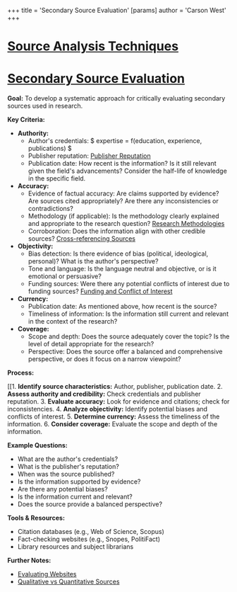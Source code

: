 +++
 title = 'Secondary Source Evaluation'
[params]
	author = 'Carson West'
+++
# [Source Analysis Techniques](./../source-analysis-techniques/)
# [Secondary Source Evaluation](./../secondary-source-evaluation/)

**Goal:** To develop a systematic approach for critically evaluating secondary sources used in research.

**Key Criteria:**

* **Authority:**
    * Author's credentials:  $ expertise = f(education, experience, publications) $ 
    * Publisher reputation: [Publisher Reputation](./../publisher-reputation/)
    * Publication date:  How recent is the information?  Is it still relevant given the field's advancements?  Consider the half-life of knowledge in the specific field.
* **Accuracy:**
    * Evidence of factual accuracy:  Are claims supported by evidence?  Are sources cited appropriately?  Are there any inconsistencies or contradictions?
    * Methodology (if applicable):  Is the methodology clearly explained and appropriate to the research question?  [Research Methodologies](./../research-methodologies/)
    * Corroboration: Does the information align with other credible sources? [Cross-referencing Sources](./../cross-referencing-sources/)
* **Objectivity:**
    * Bias detection:  Is there evidence of bias (political, ideological, personal)?  What is the author's perspective?
    * Tone and language:  Is the language neutral and objective, or is it emotional or persuasive?
    * Funding sources:  Were there any potential conflicts of interest due to funding sources? [Funding and Conflict of Interest](./../funding-and-conflict-of-interest/)
* **Currency:**
    * Publication date: As mentioned above, how recent is the source?
    * Timeliness of information: Is the information still current and relevant in the context of the research?
* **Coverage:**
    * Scope and depth: Does the source adequately cover the topic?  Is the level of detail appropriate for the research?
    * Perspective: Does the source offer a balanced and comprehensive perspective, or does it focus on a narrow viewpoint?

**Process:**

[[1. **Identify source characteristics:** Author, publisher, publication date.
2. **Assess authority and credibility:** Check credentials and publisher reputation.
3. **Evaluate accuracy:** Look for evidence and citations; check for inconsistencies.
4. **Analyze objectivity:** Identify potential biases and conflicts of interest.
5. **Determine currency:** Assess the timeliness of the information.
6. **Consider coverage:** Evaluate the scope and depth of the information.

**Example Questions:**

* What are the author's credentials?
* What is the publisher's reputation?
* When was the source published?
* Is the information supported by evidence?
* Are there any potential biases?
* Is the information current and relevant?
* Does the source provide a balanced perspective?


**Tools & Resources:**

* Citation databases (e.g., Web of Science, Scopus)
* Fact-checking websites (e.g., Snopes, PolitiFact)
* Library resources and subject librarians


**Further Notes:**

* [Evaluating Websites](./../evaluating-websites/)
* [Qualitative vs Quantitative Sources](./../qualitative-vs-quantitative-sources/)


